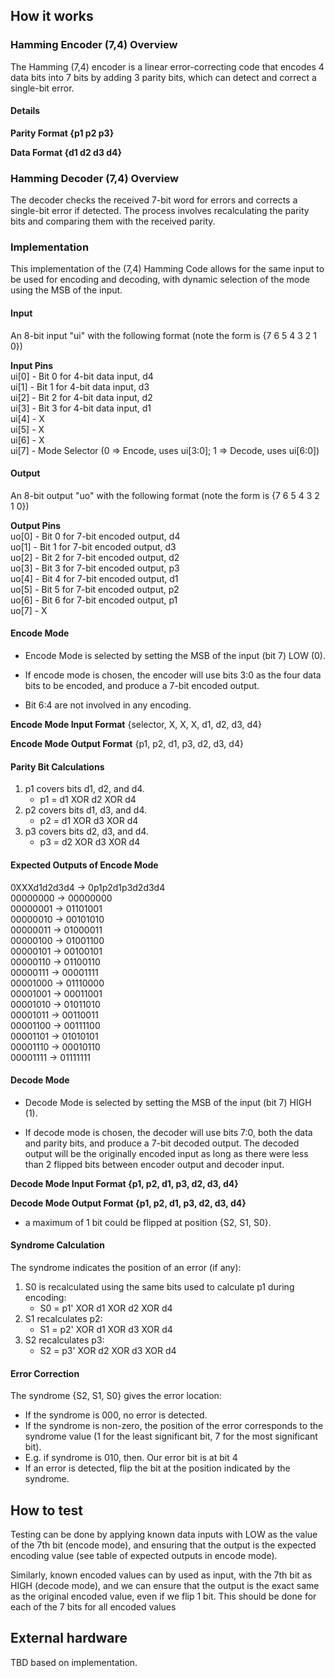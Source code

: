 <!---

This file is used to generate your project datasheet. Please fill in the information below and delete any unused
sections.

You can also include images in this folder and reference them in the markdown. Each image must be less than
512 kb in size, and the combined size of all images must be less than 1 MB.
-->

## How it works

### Hamming Encoder (7,4) Overview
The Hamming (7,4) encoder is a linear error-correcting code that encodes 4 data bits into 7 bits by adding 3 parity bits, which can detect and correct a single-bit error. 

#### Details
**Parity Format {p1 p2 p3}**

**Data Format   {d1 d2 d3 d4}**


### Hamming Decoder (7,4) Overview
The decoder checks the received 7-bit word for errors and corrects a single-bit error if detected. The process involves recalculating the parity bits and comparing them with the received parity.

### Implementation
This implementation of the (7,4) Hamming Code allows for the same input to be used for encoding and decoding, with dynamic selection of the mode using the MSB of the input.

#### Input
An 8-bit input "ui" with the following format (note the form is {7 6 5 4 3 2 1 0})

**Input Pins**<br>
ui[0] - Bit 0 for 4-bit data input, d4<br>
ui[1] - Bit 1 for 4-bit data input, d3<br>
ui[2] - Bit 2 for 4-bit data input, d2<br>
ui[3] - Bit 3 for 4-bit data input, d1<br>
ui[4] - X<br>
ui[5] - X<br>
ui[6] - X<br>
ui[7] - Mode Selector (0 => Encode, uses ui[3:0]; 1 => Decode, uses ui[6:0])<br>

#### Output
An 8-bit output "uo" with the following format (note the form is {7 6 5 4 3 2 1 0})

**Output Pins**<br>
uo[0] - Bit 0 for 7-bit encoded output, d4<br>
uo[1] - Bit 1 for 7-bit encoded output, d3<br>
uo[2] - Bit 2 for 7-bit encoded output, d2<br>
uo[3] - Bit 3 for 7-bit encoded output, p3<br>
uo[4] - Bit 4 for 7-bit encoded output, d1<br>
uo[5] - Bit 5 for 7-bit encoded output, p2<br>
uo[6] - Bit 6 for 7-bit encoded output, p1<br>
uo[7] - X<br>


#### Encode Mode
- Encode Mode is selected by setting the MSB of the input (bit 7) LOW (0).

- If encode mode is chosen, the encoder will use bits 3:0 as the four data bits to be encoded, and produce a 7-bit encoded output.

- Bit 6:4 are not involved in any encoding.

**Encode Mode Input Format**
{selector, X, X, X, d1, d2, d3, d4}

**Encode Mode Output Format**
{p1, p2, d1, p3, d2, d3, d4}

#### Parity Bit Calculations
1.	p1 covers bits d1, d2, and d4.
	- p1 = d1 XOR d2 XOR d4
2.	p2 covers bits d1, d3, and d4.
	- p2 = d1 XOR d3 XOR d4
3.	p3 covers bits d2, d3, and d4.
    - p3 = d2 XOR d3 XOR d4


#### Expected Outputs of Encode Mode<br>

0XXXd1d2d3d4 -> 0p1p2d1p3d2d3d4<br>
00000000 -> 00000000<br>
00000001 -> 01101001<br>
00000010 -> 00101010<br>
00000011 -> 01000011<br>
00000100 -> 01001100<br>
00000101 -> 00100101<br>
00000110 -> 01100110<br>
00000111 -> 00001111<br>
00001000 -> 01110000<br>
00001001 -> 00011001<br>
00001010 -> 01011010<br>
00001011 -> 00110011<br>
00001100 -> 00111100<br>
00001101 -> 01010101<br>
00001110 -> 00010110<br>
00001111 -> 01111111<br>



#### Decode Mode
- Decode Mode is selected by setting the MSB of the input (bit 7) HIGH (1).

- If decode mode is chosen, the decoder will use bits 7:0, both the data and parity bits, and produce a 7-bit decoded output. The decoded output will be the originally encoded input as long as there were less than 2 flipped bits between encoder output and decoder input.

**Decode Mode Input Format {p1, p2, d1, p3, d2, d3, d4}**

**Decode Mode Output Format {p1, p2, d1, p3, d2, d3, d4}**
- a maximum of 1 bit could be flipped at position {S2, S1, S0}.

#### Syndrome Calculation
The syndrome indicates the position of an error (if any):
1. S0 is recalculated using the same bits used to calculate p1 during encoding:
	- S0 = p1' XOR d1 XOR d2 XOR d4
2. S1 recalculates p2:
    - S1 = p2' XOR d1 XOR d3 XOR d4
3. S2 recalculates p3:
    - S2 = p3' XOR d2 XOR d3 XOR d4

#### Error Correction
The syndrome {S2, S1, S0} gives the error location:
- If the syndrome is 000, no error is detected.
- If the syndrome is non-zero, the position of the error corresponds to the syndrome value (1 for the least significant bit, 7 for the most significant bit).
- E.g. if syndrome is 010, then. Our error bit is at bit 4
- If an error is detected, flip the bit at the position indicated by the syndrome.

## How to test
Testing can be done by applying known data inputs with LOW as the value of the 7th bit (encode mode), and ensuring that the output is the expected encoding value (see table of expected outputs in encode mode).

Similarly, known encoded values can by used as input, with the 7th bit as HIGH (decode mode), and we can ensure that the output is the exact same as the original encoded value, even if we flip 1 bit. This should be done for each of the 7 bits for all encoded values

## External hardware
TBD based on implementation.
